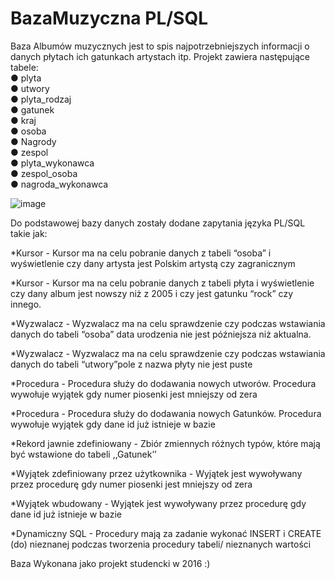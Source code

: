 # BazaMuzyczna PL/SQL 
Baza Albumów muzycznych jest to spis
najpotrzebniejszych informacji o danych płytach ich
gatunkach artystach itp. Projekt zawiera następujące
tabele:  
● plyta  
● utwory  
● plyta_rodzaj  
● gatunek  
● kraj  
● osoba  
● Nagrody  
● zespol  
● plyta_wykonawca  
● zespol_osoba  
● nagroda_wykonawca  

![image](https://user-images.githubusercontent.com/34864275/124351708-44f3c500-dbfc-11eb-88f4-5dca4c2409cb.png)

Do podstawowej bazy danych zostały dodane zapytania języka PL/SQL takie jak:

*Kursor - Kursor ma na celu pobranie danych z tabeli
“osoba” i wyświetlenie czy dany artysta jest Polskim
artystą czy zagranicznym

*Kursor - Kursor ma na celu pobranie danych z tabeli płyta
i wyświetlenie czy dany album jest nowszy niż z 2005 i czy
jest gatunku “rock” czy innego.

*Wyzwalacz - Wyzwalacz ma na celu sprawdzenie czy
podczas wstawiania danych do tabeli “osoba” data
urodzenia nie jest późniejsza niż aktualna.

*Wyzwalacz - Wyzwalacz ma na celu sprawdzenie czy
podczas wstawiania danych do tabeli “utwory”pole z
nazwa płyty nie jest puste

*Procedura - Procedura służy do dodawania nowych
utworów. Procedura wywołuje wyjątek gdy numer piosenki
jest mniejszy od zera

*Procedura - Procedura służy do dodawania nowych
Gatunków. Procedura wywołuje wyjątek gdy dane id już
istnieje w bazie

*Rekord jawnie zdefiniowany - Zbiór zmiennych różnych
typów, które mają być wstawione do tabeli ,,Gatunek’’

*Wyjątek zdefiniowany przez użytkownika - Wyjątek jest
wywoływany przez procedurę gdy numer piosenki jest
mniejszy od zera

*Wyjątek wbudowany - Wyjątek jest wywoływany przez
procedurę gdy dane id już istnieje w bazie

*Dynamiczny SQL - Procedury mają za zadanie wykonać
INSERT i CREATE (do) nieznanej podczas tworzenia
procedury tabeli/ nieznanych wartości





Baza Wykonana jako projekt studencki w 2016 :)
